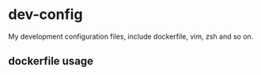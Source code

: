 # dev-config
My development configuration files, include dockerfile, vim, zsh and so on.

## dockerfile usage
